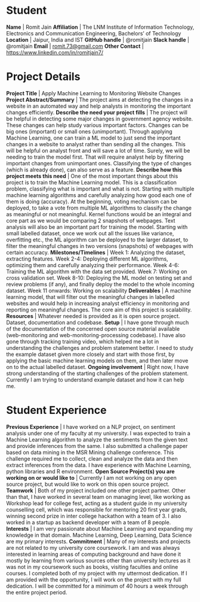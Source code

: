 # Student

**Name** | Romit Jain
**Affiliation** | The LNM Institute of Information Technology, Electronics and Communication Engineering, Bachelors’ of Technology
**Location** | Jaipur, India and IST
**GitHub handle** | @romitjain
**Slack handle** | @romitjain
**Email** | romit.73@gmail.com
**Other Contact** | https://www.linkedin.com/in/romitjain7/

# Project Details

**Project Title** | Apply Machine Learning to Monitoring Website Changes
**Project Abstract/Summary** | The project aims at detecting the changes in a website in an automated way and help analysts in monitoring the important changes efficiently.
**Describe the need your project fills** | The project will be helpful in detecting some major changes in government agency website. These changes can help study various important factors. Changes can be big ones (important) or small ones (unimportant). Through applying Machine Learning, one can train a ML model to just send the important changes in a website to analyst rather than sending all the changes. This will be helpful on analyst front and will save a lot of time. Surely, we will be needing to train the model first. That will require analyst help by filtering important changes from unimportant ones. Classifying the type of changes (which is already done), can also serve as a feature.
**Describe how this project meets this need** | One of the most important things about this project is to train the Machine Learning model. This is a classification problem, classifying what is important and what is not. Starting with multiple machine learning algorithms and carefully analyzing how good each one of them is doing (accuracy). At the beginning, voting mechanism can be deployed, to take a vote from multiple ML algorithms to classify the change as meaningful or not meaningful. Kernel functions would be an integral and core part as we would be comparing 2 snapshots of webpages. Text analysis will also be an important part for training the model. Starting with small labelled dataset, once we work out all the issues like variance, overfitting etc., the ML algorithm can be deployed to the larger dataset, to filter the meaningful changes in two versions (snapshots) of webpages with certain accuracy.
**Milestones/Timelines** | Week 1: Analyzing the dataset, extracting features. Week 2-4: Deploying different ML algorithms, optimizing them and carefully analyzing their performance. Week 4-6: Training the ML algorithm with the data set provided.
Week 7: Working on cross validation set. Week 8-10: Deploying the ML model on testing set and review problems (if any), and finally deploy the model to the whole incoming dataset. Week 11 onwards: Working on scalability
**Deliverables** | A machine learning model, that will filter out the meaningful changes in labelled websites and would help in increasing analyst efficiency in monitoring and reporting on meaningful changes. The core aim of this project is scalability.
**Resources** | Whatever needed is provided as it is open source project. Dataset, documentation and codebase.
**Setup** | I have gone through much of the documentation of the concerned open source material available (web-monitoring and web-monitoring-processing codebase). I have also gone through tracking training video, which helped me a lot in understanding the challenges and problem statement better. I need to study the example dataset given more closely and start with those first, by applying the basic machine learning models on them, and then later move on to the actual labelled dataset.
**Ongoing involvement** | Right now, I have strong understanding of the starting challenges of the problem statement. Currently I am trying to understand example dataset and how it can help me.

# Student Experience

**Previous Experience** | I have worked on a NLP project, on sentiment analysis under one of my faculty at my university. I was expected to train a Machine Learning algorithm to analyze the sentiments from the given text and provide inferences from the same. I also submitted a challenge paper based on data mining in the MSR Mining challenge conference. This challenge required me to collect, clean and analyze the data and then extract inferences from the data. I have experience with Machine Learning, python libraries and R environment.
**Open Source Project(s) you are working on or would like to** | Currently I am not working on any open source project, but would like to work on this open source project.
**Teamwork** | Both of my project included one other project partner. Other than that, I have worked in several team on managing level, like working as Workshop lead for college fest, acting as a student guide in my university counselling cell, which was responsible for mentoring 20 first year grads, winning second prize in inter college hackathon with a team of 3. I also worked in a startup as backend developer with a team of 8 people.
**Interests** | I am very passionate about Machine Learning and expanding my knowledge in that domain. Machine Learning, Deep Learning, Data Science are my primary interests.
**Commitment** | Many of my interests and projects are not related to my university core coursework. I am and was always interested in learning areas of computing background and have done it mostly by learning from various sources other than university lectures as it was not in my coursework such as books, visiting faculties and online courses. I completed both of my project with my uttermost dedication. If I am provided with the opportunity, I will work on the project with my full dedication. I will be committed for a minimum of 40 hours a week through the entire project period.
